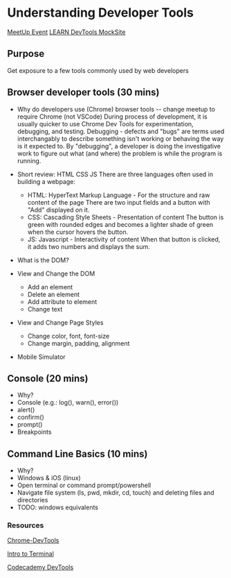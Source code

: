 # Understanding Developer Tools
[MeetUp Event](https://www.meetup.com/LEARN-academy/events/274367569/)
[LEARN DevTools MockSite](https://learn-workshop-dev-tools.s3-us-west-1.amazonaws.com/index.html)

## Purpose
Get exposure to a few tools commonly used by web developers

## Browser developer tools (30 mins)
  * Why do developers use (Chrome) browser tools  -- change meetup to require Chrome (not VSCode)
      During process of development, it is usually quicker to use Chrome Dev Tools 
      for experimentation, debugging, and testing. Debugging - defects and "bugs" are terms
      used interchangably to describe something isn't working or behaving the way is it expected to.
      By "debugging", a developer is doing the investigative work to figure out 
      what (and where) the problem is while the program is running.

  * Short review: HTML CSS JS
      There are three languages often used in building a webpage: 
      - HTML: HyperText Markup Language - For the structure and raw content of the page 
        There are two input fields and a button with "Add" displayed on it.
      - CSS: Cascading Style Sheets - Presentation of content
        The button is green with rounded edges and becomes a lighter shade of green when the cursor hovers the button.
      - JS: Javascript - Interactivity of content
        When that button is clicked, it adds two numbers and displays the sum.
  * What is the DOM?
      
  * View and Change the DOM
    * Add an element
    * Delete an element
    * Add attribute to element
    * Change text

  * View and Change Page Styles
    * Change color, font, font-size
    * Change margin, padding, alignment

  * Mobile Simulator

## Console (20 mins)
  * Why?
  * Console (e.g.: log(), warn(), error())
  * alert()
  * confirm()
  * prompt()
  * Breakpoints

## Command Line Basics (10 mins)
  * Why?
  * Windows & iOS (linux)
  * Open terminal or command prompt/powershell
  * Navigate file system (ls, pwd, mkdir, cd, touch) and deleting files and directories
  * TODO: windows equivalents
    
### Resources
[Chrome-DevTools](https://developers.google.com/web/tools/chrome-devtools)

[Intro to Terminal](https://developers.google.com/web/tools/chrome-devtools)

[Codecademy DevTools](https://www.codecademy.com/articles/use-devtools)
